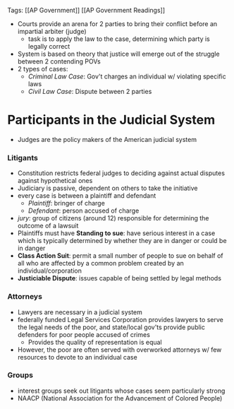 Tags: [[AP Government]] [[AP Government Readings]]

- Courts provide an arena for 2 parties to bring their conflict before an impartial arbiter (judge)
	- task is to apply the law to the case, determining which party is legally correct
- System is based on theory that justice will emerge out of the struggle between 2 contending POVs
- 2 types of cases:
	- *Criminal Law Case*: Gov't charges an individual w/ violating specific laws
	- *Civil Law Case*: Dispute between 2 parties

# Participants in the Judicial System
- Judges are the policy makers of the American judicial system

### Litigants
- Constitution restricts federal judges to deciding against actual disputes against hypothetical ones
- Judiciary is passive, dependent on others to take the initiative
- every case is between a plaintiff and defendant
	- *Plaintiff*: bringer of charge
	- *Defendant*: person accused of charge
- *jury*: group of citizens (around 12) responsible for determining the outcome of a lawsuit
- Plaintiffs must have **Standing to sue**: have serious interest in a case which is typically determined by whether they are in danger or could be in danger
- **Class Action Suit**: permit a small number of people to sue on behalf of all who are affected by a common problem created by an individual/corporation
- **Justiciable Dispute**: issues capable of being settled by legal methods

### Attorneys
- Lawyers are necessary in a judicial system
- federally funded Legal Services Corporation provides lawyers to serve the legal needs of the poor, and state/local gov'ts provide public defenders for poor people accused of crimes
	-	Provides the quality of representation is equal
- However, the poor are often served with overworked attorneys w/ few resources to devote to an individual case

### Groups
- interest groups seek out litigants whose cases seem particularly strong
- NAACP (National Association for the Advancement of Colored People) 